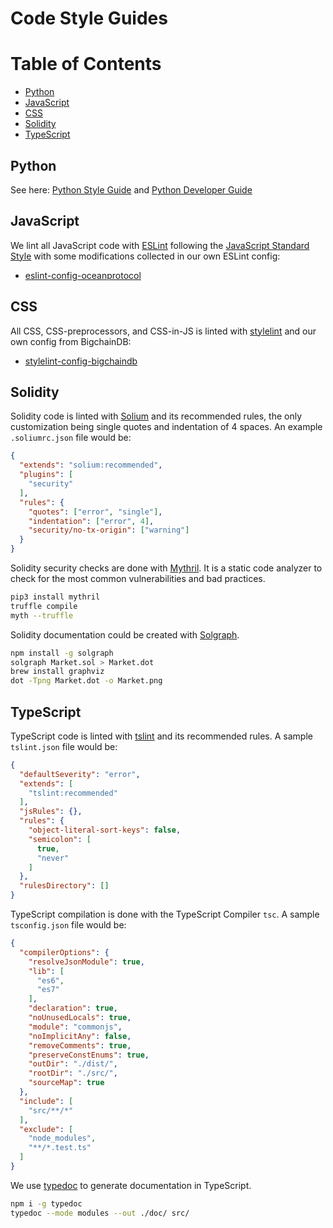 # Code Style Guides

Table of Contents
=================

  * [Python](#python)
  * [JavaScript](#javascript)
  * [CSS](#css)
  * [Solidity](#solidity)
  * [TypeScript](#typescript)

## Python

See here: [Python Style Guide](python-style-guide.md) and [Python Developer Guide](python-developer-guide.md)

## JavaScript

We lint all JavaScript code with [ESLint](https://eslint.org) following the [JavaScript Standard Style](https://standardjs.com) with some modifications collected in our own ESLint config:

* [eslint-config-oceanprotocol](https://github.com/oceanprotocol/eslint-config-oceanprotocol)

## CSS

All CSS, CSS-preprocessors, and CSS-in-JS is linted with [stylelint](https://stylelint.io) and our own config from BigchainDB:

* [stylelint-config-bigchaindb](https://github.com/bigchaindb/stylelint-config-bigchaindb)

## Solidity

Solidity code is linted with [Solium](https://www.getsolium.com) and its recommended rules, the only customization being single quotes and indentation of 4 spaces. An example `.soliumrc.json` file would be:

```json
{
  "extends": "solium:recommended",
  "plugins": [
    "security"
  ],
  "rules": {
    "quotes": ["error", "single"],
    "indentation": ["error", 4],
    "security/no-tx-origin": ["warning"]
  }
}
```

Solidity security checks are done with [Mythril](https://github.com/ConsenSys/mythril). It is a static code analyzer to check for the most common vulnerabilities and bad practices.

```bash
pip3 install mythril
truffle compile
myth --truffle
```

Solidity documentation could be created with [Solgraph](https://github.com/raineorshine/solgraph).

```bash
npm install -g solgraph
solgraph Market.sol > Market.dot
brew install graphviz
dot -Tpng Market.dot -o Market.png
```

## TypeScript

TypeScript code is linted with [tslint](https://palantir.github.io/tslint/) and its recommended rules. A sample `tslint.json` file would be:

```json
{
  "defaultSeverity": "error",
  "extends": [
    "tslint:recommended"
  ],
  "jsRules": {},
  "rules": {
    "object-literal-sort-keys": false,
    "semicolon": [
      true,
      "never"
    ]
  },
  "rulesDirectory": []
}
```

TypeScript compilation is done with the TypeScript Compiler `tsc`. A sample `tsconfig.json` file would be:

```json
{
  "compilerOptions": {
    "resolveJsonModule": true,
    "lib": [
      "es6",
      "es7"
    ],
    "declaration": true,
    "noUnusedLocals": true,
    "module": "commonjs",
    "noImplicitAny": false,
    "removeComments": true,
    "preserveConstEnums": true,
    "outDir": "./dist/",
    "rootDir": "./src/",
    "sourceMap": true
  },
  "include": [
    "src/**/*"
  ],
  "exclude": [
    "node_modules",
    "**/*.test.ts"
  ]
}
```

We use [typedoc](https://github.com/TypeStrong/typedoc) to generate documentation in TypeScript.

```bash
npm i -g typedoc
typedoc --mode modules --out ./doc/ src/
```